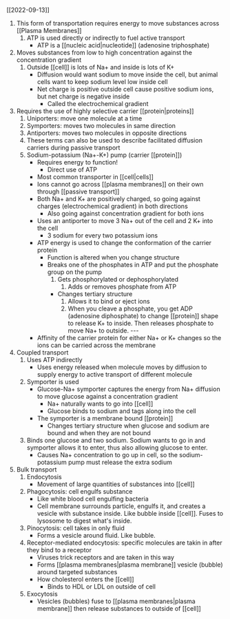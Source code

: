 [[2022-09-13]]

1. This form of transportation requires energy to move substances across [[Plasma Membranes]]
	1. ATP is used directly or indirectly to fuel active transport
		- ATP is a [[nucleic acid|nucleotide]] (adenosine triphosphate)
2. Moves substances from low to high concentration against the concentration gradient
	1. Outside [[cell]] is lots of Na+ and inside is lots of K+
		- Diffusion would want sodium to move inside the cell, but animal cells want to keep sodium level low inside cell
		- Net charge is positive outside cell cause positive sodium ions, but net charge is negative inside
			- Called the electrochemical gradient 
3. Requires the use of highly selective carrier [[protein|proteins]]
	1. Uniporters: move one molecule at a time
	2. Symporters: moves two molecules in same direction
	3. Antiporters: moves two molecules in opposite directions
	4. These terms can also be used to describe facilitated diffusion carriers during passive transport
	5. Sodium-potassium (Na+-K+) pump (carrier [[protein]])
		- Requires energy to function!
			- Direct use of ATP
		- Most common transporter in [[cell|cells]]
		- Ions cannot go across [[plasma membranes]] on their own through [[passive transport]]
		- Both Na+ and K+ are positively charged, so going against charges (electrochemical gradient) in both directions
			- Also going against concentration gradient for both ions
		- Uses an antiporter to move 3 Na+ out of the cell and 2 K+ into the cell
			- 3 sodium for every two potassium ions
		- ATP energy is used to change the conformation of the carrier protein
			- Function is altered when you change structure
			- Breaks one of the phosphates in ATP and put the phosphate group on the pump
				1. Gets phosphorylated or dephosphorylated
					1. Adds or removes phosphate from ATP
				- Changes tertiary structure
					1. Allows it to bind or eject ions
					2. When you cleave a phosphate, you get ADP (adenosine diphosphate) to change [[protein]] shape to release K+ to inside. Then releases phosphate to move Na+ to outside. ---
		- Affinity of the carrier protein for either Na+ or K+ changes so the  ions can be carried across the membrane
1. Coupled transport
	1. Uses ATP indirectly 
		- Uses energy released when molecule moves by diffusion to supply energy to active transport of different molecule
	2. Symporter is used
		- Glucose-Na+ symporter captures the energy from Na+ diffusion to move glucose against a concentration gradient
			- Na+ naturally wants to go into [[cell]]
			- Glucose binds to sodium and tags along into the cell
		- The symporter is a membrane bound [[protein]]
			- Changes tertiary structure when glucose and sodium are bound and when they are not bound
	3. Binds one glucose and two sodium. Sodium wants to go in and symporter allows it to enter, thus also allowing glucose to enter. 
		- Causes Na+ concentration to go up in cell, so the sodium-potassium pump must release the extra sodium
2. Bulk transport
	1. Endocytosis
		- Movement of large quantities of substances into [[cell]]
	2. Phagocytosis: cell engulfs substance
		- Like white blood cell engulfing bacteria
		- Cell membrane surrounds particle, engulfs it, and creates a vesicle with substance inside. Like bubble inside [[cell]]. Fuses to lysosome to digest what's inside.
	3. Pinocytosis: cell takes in only fluid
		- Forms a vesicle around fluid. Like bubble.
	4. Receptor-mediated endocytosis: specific molecules are takin in after they bind to a receptor
		- Viruses trick receptors and are taken in this way
		- Forms [[plasma membranes|plasma membrane]] vesicle (bubble) around targeted substances 
		- How cholesterol enters the [[cell]]
			- Binds to HDL or LDL on outside of cell
	5. Exocytosis 
		- Vesicles (bubbles) fuse to [[plasma membranes|plasma membrane]] then release substances to outside of [[cell]]